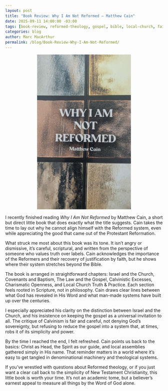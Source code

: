 ```yaml
---
layout: post
title: "Book Review: Why I Am Not Reformed — Matthew Cain"
date: 2025-09-11 14:00:00 -03:00
tags: [book-review, reformed-theology, gospel, bible, local-church, faith]
categories: blog
author: Marc MacArthur
permalink: /blog/Book-Review-Why-I-Am-Not-Reformed/
---
```


<p align="center">
  <img src="/assets/images/books/why-i-am-not-reformed-cover.jpg" alt="Book Cover: Why I Am Not Reformed" style="max-width: 300px; height: auto;" />
</p>

I recently finished reading *Why I Am Not Reformed* by Matthew Cain, a short but direct little book that does exactly what the title suggests. Cain takes the time to lay out why he cannot align himself with the Reformed system, even while appreciating the good that came out of the Protestant Reformation.  

<!--more-->

What struck me most about this book was its tone. It isn’t angry or dismissive, it’s careful, scriptural, and written from the perspective of someone who values truth over labels. Cain acknowledges the importance of the Reformers and their recovery of justification by faith, but he shows where their system stretches beyond the Bible.  

The book is arranged in straightforward chapters: Israel and the Church, Covenants and Baptism, The Law and the Gospel, Calvinistic Excesses, Charismatic Openness, and Local Church Truth & Practice. Each section feels rooted in Scripture, not in philosophy. Cain draws clear lines between what God has revealed in His Word and what man-made systems have built up over the centuries.  

I especially appreciated his clarity on the distinction between Israel and the Church, and his insistence on keeping the gospel as a universal invitation to all. The critique of Calvinism is fair and careful, not denying God’s sovereignty, but refusing to reduce the gospel into a system that, at times, robs it of its simplicity and power.  

By the time I reached the end, I felt refreshed. Cain points us back to the basics: Christ as Head, the Spirit as our guide, and local assemblies gathered simply in His name. That reminder matters in a world where it’s easy to get tangled in denominational machinery and theological systems.  

If you’ve wrestled with questions about Reformed theology, or if you just want a clear call back to the simplicity of New Testament Christianity, this little book is worth your time. It’s not an academic tome, but a believer’s earnest appeal to measure all things by the Word of God alone.  

